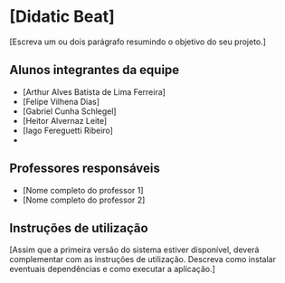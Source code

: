 # [Didatic Beat]

[Escreva um ou dois  parágrafo resumindo o objetivo do seu projeto.]

## Alunos integrantes da equipe

* [Arthur Alves Batista de Lima Ferreira]
* [Felipe Vilhena Dias]
* [Gabriel Cunha Schlegel]
* [Heitor Alvernaz Leite]
* [Iago Fereguetti Ribeiro]
* 
## Professores responsáveis

* [Nome completo do professor 1]
* [Nome completo do professor 2]

## Instruções de utilização

[Assim que a primeira versão do sistema estiver disponível, deverá complementar com as instruções de utilização. Descreva como instalar eventuais dependências e como executar a aplicação.]
